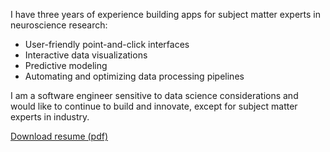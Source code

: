 I have three years of experience building apps for subject matter experts in neuroscience research:
  - User-friendly point-and-click interfaces
  - Interactive data visualizations
  - Predictive modeling
  - Automating and optimizing data processing pipelines

I am a software engineer sensitive to data science considerations and would like to continue to build and innovate, except for subject matter experts in industry.

<a href="https://drive.google.com/open?id=0B3eRv-4znU32ZGJZNFRwbWNBTmM" target="_blank">Download resume (pdf)</a>




